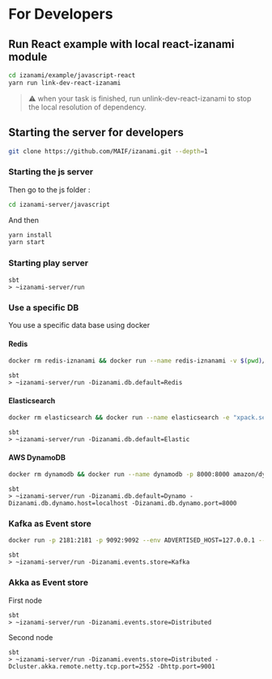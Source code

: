 # For Developers

## Run React example with local react-izanami module

```bash
cd izanami/example/javascript-react
yarn run link-dev-react-izanami
```
> :warning: when your task is finished, run unlink-dev-react-izanami to stop the local resolution of dependency.

## Starting the server for developers 

```bash 
git clone https://github.com/MAIF/izanami.git --depth=1
```

### Starting the js server 

Then go to the js folder : 

```bash
cd izanami-server/javascript
```

And then 

```bash
yarn install 
yarn start  
```

### Starting play server 

```sbtshell
sbt 
> ~izanami-server/run 
```

### Use a specific DB 

You use a specific data base using docker 

#### Redis

```bash 
docker rm redis-iznanami && docker run --name redis-iznanami -v $(pwd)/redisdata:/data -p 6379:6379 redis
```

```sbtshell
sbt 
> ~izanami-server/run -Dizanami.db.default=Redis
```

#### Elasticsearch 
```bash 
docker rm elasticsearch && docker run --name elasticsearch -e "xpack.security.enabled=false" -e "ES_JAVA_OPTS=-Xms512m -Xmx512m" -e "discovery.type=single-node" -p 9200:9200 docker.elastic.co/elasticsearch/elasticsearch:7.11.1
```


```sbtshell
sbt 
> ~izanami-server/run -Dizanami.db.default=Elastic
```


#### AWS DynamoDB 
```bash 
docker rm dynamodb && docker run --name dynamodb -p 8000:8000 amazon/dynamodb-local
```


```sbtshell
sbt 
> ~izanami-server/run -Dizanami.db.default=Dynamo -Dizanami.db.dynamo.host=localhost -Dizanami.db.dynamo.port=8000
```

### Kafka as Event store 

```bash
docker run -p 2181:2181 -p 9092:9092 --env ADVERTISED_HOST=127.0.0.1 --env ADVERTISED_PORT=9092 --env AUTO.CREATE.TOPICS.ENABLE spotify/kafka
```

```sbtshell
sbt 
> ~izanami-server/run -Dizanami.events.store=Kafka 
```

### Akka as Event store

First node 

```sbtshell
sbt 
> ~izanami-server/run -Dizanami.events.store=Distributed 
```

Second node 

```sbtshell
sbt 
> ~izanami-server/run -Dizanami.events.store=Distributed -Dcluster.akka.remote.netty.tcp.port=2552 -Dhttp.port=9001 
```

